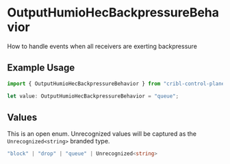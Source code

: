 # OutputHumioHecBackpressureBehavior

How to handle events when all receivers are exerting backpressure

## Example Usage

```typescript
import { OutputHumioHecBackpressureBehavior } from "cribl-control-plane/models";

let value: OutputHumioHecBackpressureBehavior = "queue";
```

## Values

This is an open enum. Unrecognized values will be captured as the `Unrecognized<string>` branded type.

```typescript
"block" | "drop" | "queue" | Unrecognized<string>
```